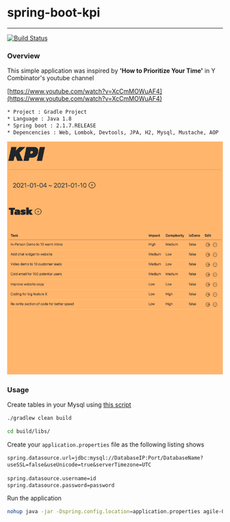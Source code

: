 # spring-boot-kpi 
---
[![Build Status](https://travis-ci.org/rakjido/spring-boot-kpi.svg?branch=master)](https://travis-ci.org/rakjido/spring-boot-kpi)



### Overview

This simple application was inspired by __'How to Prioritize Your Time'__ in Y Combinator's youtube channel

[https://www.youtube.com/watch?v=XcCmMOWuAF4](https://www.youtube.com/watch?v=XcCmMOWuAF4)





```
* Project : Gradle Project
* Language : Java 1.8
* Spring boot : 2.1.7.RELEASE
* Depencencies : Web, Lombok, Devtools, JPA, H2, Mysql, Mustache, AOP
```


![main](/doc/spring-boot-kpi.png)

### Usage

Create tables in your Mysql using [this script](https://github.com/rakjido/spring-boot-kpi/blob/master/doc/table.ddl)



```bash
./gradlew clean build
```

```bash
cd build/libs/
```

Create your ```application.properties``` file as the following listing shows

```
spring.datasource.url=jdbc:mysql://DatabaseIP:Port/DatabaseName?useSSL=false&useUnicode=true&serverTimezone=UTC

spring.datasource.username=id
spring.datasource.password=password
```



Run the application

```bash
nohup java -jar -Dspring.config.location=application.properties agile-0.0.1-SNAPSHOT.jar &
```



